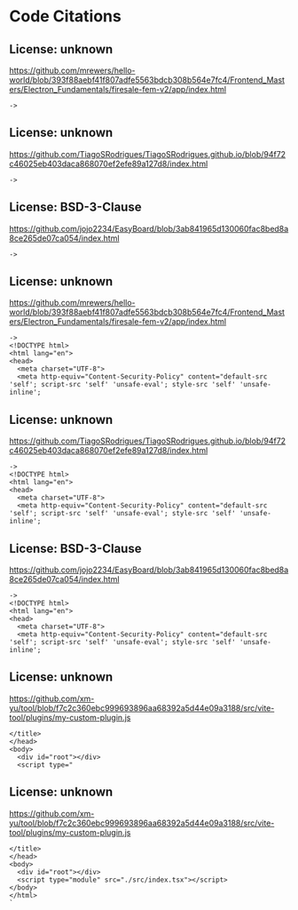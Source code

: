 # Code Citations

## License: unknown
https://github.com/mrewers/hello-world/blob/393f88aebf41f807adfe5563bdcb308b564e7fc4/Frontend_Masters/Electron_Fundamentals/firesale-fem-v2/app/index.html

```
->

```


## License: unknown
https://github.com/TiagoSRodrigues/TiagoSRodrigues.github.io/blob/94f72c46025eb403daca868070ef2efe89a127d8/index.html

```
->

```


## License: BSD-3-Clause
https://github.com/jojo2234/EasyBoard/blob/3ab841965d130060fac8bed8a8ce265de07ca054/index.html

```
->

```


## License: unknown
https://github.com/mrewers/hello-world/blob/393f88aebf41f807adfe5563bdcb308b564e7fc4/Frontend_Masters/Electron_Fundamentals/firesale-fem-v2/app/index.html

```
->
<!DOCTYPE html>
<html lang="en">
<head>
  <meta charset="UTF-8">
  <meta http-equiv="Content-Security-Policy" content="default-src 'self'; script-src 'self' 'unsafe-eval'; style-src 'self' 'unsafe-inline';
```


## License: unknown
https://github.com/TiagoSRodrigues/TiagoSRodrigues.github.io/blob/94f72c46025eb403daca868070ef2efe89a127d8/index.html

```
->
<!DOCTYPE html>
<html lang="en">
<head>
  <meta charset="UTF-8">
  <meta http-equiv="Content-Security-Policy" content="default-src 'self'; script-src 'self' 'unsafe-eval'; style-src 'self' 'unsafe-inline';
```


## License: BSD-3-Clause
https://github.com/jojo2234/EasyBoard/blob/3ab841965d130060fac8bed8a8ce265de07ca054/index.html

```
->
<!DOCTYPE html>
<html lang="en">
<head>
  <meta charset="UTF-8">
  <meta http-equiv="Content-Security-Policy" content="default-src 'self'; script-src 'self' 'unsafe-eval'; style-src 'self' 'unsafe-inline';
```


## License: unknown
https://github.com/xm-yu/tool/blob/f7c2c360ebc999693896aa68392a5d44e09a3188/src/vite-tool/plugins/my-custom-plugin.js

```
</title>
</head>
<body>
  <div id="root"></div>
  <script type="
```


## License: unknown
https://github.com/xm-yu/tool/blob/f7c2c360ebc999693896aa68392a5d44e09a3188/src/vite-tool/plugins/my-custom-plugin.js

```
</title>
</head>
<body>
  <div id="root"></div>
  <script type="module" src="./src/index.tsx"></script>
</body>
</html>
`
```

